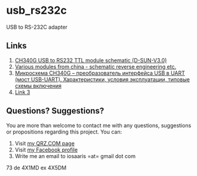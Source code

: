 # usb_rs232c
USB to RS-232C adapter



## Links

1. [CH340G USB to RS232 TTL module schematic (D-SUN-V3.0)](http://nicecircuits.com/ch340g-usb-to-rs232-ttl-module-schematic-d-sun-v3-0/)
2. [Various modules from china - schematic reverse engineering etc.](https://github.com/NiceCircuits/modules_from_china)
3. [Микросхема CH340G – преобразователь интерфейса USB в UART (мост USB-UART). Характеристики, условия эксплуатации, типовые схемы включения](http://mypractic.ru/mikrosxema-ch340g-preobrazovatel-interfejsa-usb-v-uart-most-usb-uart-xarakteristiki-usloviya-ekspluatacii-tipovye-sxemy-vklyucheniya.html)
4. [Link 3](http://...)

## Questions? Suggestions?
You are more than welcome to contact me with any questions, suggestions or propositions regarding this project. You can:

1. Visit [my QRZ.COM page](https://www.qrz.com/db/4X1MD)
2. Visit [my Facebook profile](https://www.facebook.com/Dima.Meln)
3. Write me an email to iosaaris =at= gmail dot com

73 de 4X1MD ex 4X5DM
